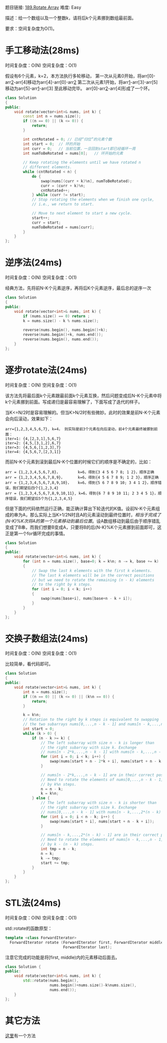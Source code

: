 题目链接: [189.Rotate Array][1]
难度: Easy

描述：给一个数组以及一个整数k，请将后k个元素挪到数组最前面。

要求：空间复杂度为O(1)。

# 手工移动法(28ms)
时间复杂度：O(N)
空间复杂度：O(1)

假设有6个元素，k=2，本方法执行多轮移动，
第一次从元素0开始，将arr[0]-arr[2]-arr[4]移动为arr[4]-arr[0]-arr[2]
第二次从元素1开始，将arr[1]-arr[3]-arr[5]移动为arr[5]-arr[1]-arr[3]
至此移动完毕。
arr[0]-arr[2]-arr[4]形成了一个环。

```cpp
class Solution 
{
public:
    void rotate(vector<int>& nums, int k) {
        const int n = nums.size();
        if ((n == 0) || (k <= 0)) {
            return;
        }

        int cntRotated = 0;	// 已经“归位”的元素个数
        int start = 0;	// 环的开始
        int curr = 0;	// 当前位置，一旦回到start即已经循环一周
        int numToBeRotated = nums[0];	// 环开始的元素
        
        // Keep rotating the elements until we have rotated n 
        // different elements.
        while (cntRotated < n) {
            do {
                swap(nums[(curr + k)%n], numToBeRotated);
                curr = (curr + k)%n;
                cntRotated++;
            } while (curr != start);
            // Stop rotating the elements when we finish one cycle, 
            // i.e., we return to start.

            // Move to next element to start a new cycle.
            start++;
            curr = start;
            numToBeRotated = nums[curr];
        }
    }
};
```

# 逆序法(24ms)
时间复杂度：O(N)
空间复杂度：O(1)

经典方法，先将前N-K个元素逆序，再将后K个元素逆序，最后总的逆序一次

```cpp
class Solution 
{
public:
    void rotate(vector<int>& nums, int k) {
        if (nums.size() == 0) return ;
        k = nums.size() - k % nums.size();
        
        reverse(nums.begin(), nums.begin()+k);
        reverse(nums.begin()+k, nums.end());
        reverse(nums.begin(), nums.end());
    }
};
```

# 逐步rotate法(24ms)
时间复杂度：O(N)
空间复杂度：O(1)

该方法先将最后面k个元素跟最前面k个元素互换，然后问题变成后N-K个元素中将k个元素挪到前面。写成递归是最容易理解了，下面写成了迭代的样子。

当K<=N/2时是容易理解的。但当K>N/2时有些微妙。此时的效果是前N-K个元素会向后滚动，效果如下：
```
arr={1,2,3,4,5,6,7}, k=4， 则实际是前3个元素在向后滚动，前4个元素最终被挪到前面：
iter=1: {4,[2,3,1],5,6,7}
iter=2: {4,5,[3,1,2],6,7}
iter=3: {4,5,6,[1,2,3],7}
iter=4: {4,5,6,7,[2,3,1]}
```

而前N-K个元素到滚到最后N-K个位置的时候它们的顺序是不确定的，比如：
```
arr = {1,2,3,4,5,6,7,8}，        k=6，得到{3 4 5 6 7 8; 1 2}，顺序正确
arr = {1,2,3,4,5,6,7,8,9}，      k=6，得到{4 5 6 7 8 9; 1 2 3}，顺序正确
arr = {1,2,3,4,5,6,7,8,9,10}，   k=6，得到{5 6 7 8 9 10; 3 4 1 2}，顺序错误，我们期望后四个{1,2,3,4}
arr = {1,2,3,4,5,6,7,8,9,10,11}, k=6，得到{6 7 8 9 10 11; 2 3 4 5 1}，顺序错误，我们期望后5个为{1,2,3,4,5}
```

但是下面的代码依然运行正确，能正确计算出下轮迭代的K值。设前N-K个元素组成的串为A，那么实际上当K>1/2N时且A的元素滚动到最终位置时，*相当于完成了(N-K)%K次将A的第一个元素移动到最后位置*。设A数组移动到最后由于顺序错乱变成了B串，而我们想要B变成A，只要将B的后(N-K)%K个元素挪到前面即可，这正是第一个for循环完成的事情。

```cpp
class Solution 
{
public:
    void rotate(vector<int>& nums, int k) {
        for (int n = nums.size(), base=0; k = k%n; n -= k, base += k)
        {
            // Swap the last k elements with the first k elements. 
            // The last k elements will be in the correct positions
            // but we need to rotate the remaining (n - k) elements 
            // to the right by k steps.
            for (int i = 0; i < k; i++)
            {
                swap(nums[base+i], nums[base+n - k + i]);
            }
        }
    }
};
```

# 交换子数组法(24ms)
时间复杂度：O(N)
空间复杂度：O(1)

比较简单，看代码即可。

```cpp
class Solution 
{
public:
    void rotate(vector<int>& nums, int k) {
        int n = nums.size();
        if ((n == 0) || (k <= 0) || (k%n == 0)) {
            return;
        }

        k = k%n;
        // Rotation to the right by k steps is equivalent to swapping 
        // the two subarrays nums[0,...,n - k - 1] and nums[n - k,...,n - 1].
        int start = 0;
        while (k > 0) {
            if (n - k >= k) {
                // The left subarray with size n - k is longer than 
                // the right subarray with size k. Exchange 
                // nums[n - 2*k,...,n - k - 1] with nums[n - k,...,n - 1].
                for (int i = 0; i < k; i++) {
                    swap(nums[start + n - 2*k + i], nums[start + n - k + i]);
                }

                // nums[n - 2*k,...,n - k - 1] are in their correct positions now.
                // Need to rotate the elements of nums[0,...,n - k - 1] to the right 
                // by k%n steps.
                n = n - k;
                k = k%n;
            } else {
                // The left subarray with size n - k is shorter than 
                // the right subarray with size k. Exchange 
                // nums[0,...,n - k - 1] with nums[n - k,...,2*(n - k) - 1].
                for (int i = 0; i < n - k; i++) {
                    swap(nums[start + i], nums[start + n - k + i]);
                }

                // nums[n - k,...,2*(n - k) - 1] are in their correct positions now.
                // Need to rotate the elements of nums[n - k,...,n - 1] to the right 
                // by k - (n - k) steps.
                int tmp = n - k;
                n = k;
                k -= tmp;
                start += tmp;
            }
        }
    }
};
```

# STL法(24ms)
时间复杂度：O(N)
空间复杂度：O(1)

std::rotate的函数原型：
```cpp
template <class ForwardIterator>
  ForwardIterator rotate (ForwardIterator first, ForwardIterator middle,
                          ForwardIterator last);
```
注意它完成的功能是将[first, middle)内的元素移动后面去。

```cpp
class Solution {
public:
    void rotate(vector<int>& nums, int k) {
        std::rotate(nums.begin(), 
                    nums.begin()+nums.size()-k%nums.size(), 
                    nums.end());
    }
};
```

# 其它方法
[这里][2]有一个方法

[1]: https://leetcode.com/problems/rotate-array/
[2]: https://leetcode.com/discuss/30527/three-way-solve-this-problem-the-first-way-interesting-java